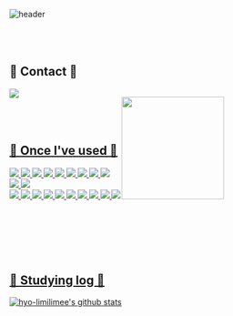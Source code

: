 ![header](https://capsule-render.vercel.app/api?type=waving&color=0:99ccff,100:ccccff&height=300&section=header&text=Hyo%20Rim%20&animation=twinkling&fontSize=75&fontColor=ffffff)
<br/><br><br/><br>

## 💌 Contact 💌 
<div style="display:flex; flex-direction:row;">
    <a href="mailto:1001lily0426@gmail.com">
    <img src="https://img.shields.io/badge/gmail-EA4335?style=for-the-badge&logo=java&logoColor=white">
<br/><br><br/><br>
        
## 🧡 Once I've used 🧡

<img src="https://img.shields.io/badge/JAVA-007396?style=for-the-badge&logo=java&logoColor=white">

<img src="https://img.shields.io/badge/python-3776AB?style=for-the-badge&logo=python&logoColor=white">

<img src="https://img.shields.io/badge/C-A8B9CC?style=for-the-badge&logo=c&logoColor=white">

<img src="https://img.shields.io/badge/cplusplus-00599C?style=for-the-badge&logo=cplusplus&logoColor=white">

<img src="https://img.shields.io/badge/mysql-4479A1?style=for-the-badge&logo=mysql&logoColor=white">

<img src="https://img.shields.io/badge/JavaScript-F7DF1E?style=for-the-badge&logo=javascript&logoColor=white">

<img src="https://img.shields.io/badge/kotlin-7F52FF?style=for-the-badge&logo=kotlin&logoColor=white">

<img src="https://img.shields.io/badge/Node.js-339933?style=for-the-badge&logo=nodedotjs&logoColor=white">

<img src="https://img.shields.io/badge/html5-E34F26?style=for-the-badge&logo=html5&logoColor=white">
<br>
<img src="https://img.shields.io/badge/spring-6DB33F?style=for-the-badge&logo=spring&logoColor=white">

<img src="https://img.shields.io/badge/springboot-6DB33F?style=for-the-badge&logo=springboot&logoColor=white">
<br>
<img src="https://img.shields.io/badge/Android Studio-3DDC84?style=for-the-badge&logo=androidstudio&logoColor=white">

<img src="https://img.shields.io/badge/Git-F05032?style=for-the-badge&logo=git&logoColor=white">

<img src="https://img.shields.io/badge/Eclipse-2C2255?style=for-the-badge&logo=eclipse&logoColor=white">

<img src="https://img.shields.io/badge/intellijidea-000000?style=for-the-badge&logo=intellijidea&logoColor=white">

<img src="https://img.shields.io/badge/visualstudio-5C2D91?style=for-the-badge&logo=intellijidea&logoColor=white">

<img src="https://img.shields.io/badge/visualstudiocode-007ACC?style=for-the-badge&logo=intellijidea&logoColor=white">

<img src="https://img.shields.io/badge/Tistory-5C2D91?style=for-the-badge&logo=tistory&logoColor=white">

<img src="https://img.shields.io/badge/velog-20C997?style=for-the-badge&logo=velog&logoColor=white">

<img src="https://img.shields.io/badge/Figma-F24E1E?style=for-the-badge&logo=figma&logoColor=white">

<img src="https://img.shields.io/badge/GitHub-181717?style=for-the-badge&logo=github&logoColor=white">

<br/><br><br/><br><br>


## 💛 Studying log 💛
![hyo-limilimee's github stats](https://github-readme-stats.vercel.app/api?username=hyo-limilimee&show_icons=true&theme=radical) 
 
<a href="https://github.com/imysh578"><img align="center" style="height:180px" src="https://github-readme-stats.vercel.app/api/top-langs/?username=hyo-limilimee&layout=compact&theme=nord&hide_border=true" /></a> 

<br/><br><br/><br>
